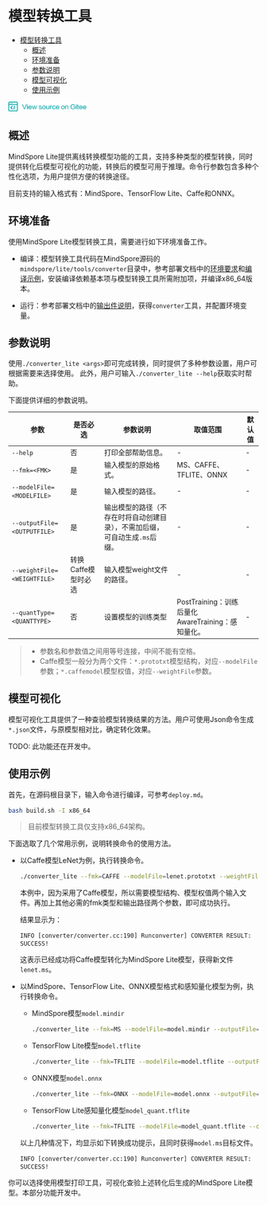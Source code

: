 # 模型转换工具

<!-- TOC -->

- [模型转换工具](#模型转换工具)
    - [概述](#概述)
    - [环境准备](#环境准备)
    - [参数说明](#参数说明)
    - [模型可视化](#模型可视化)
    - [使用示例](#使用示例)

<!-- /TOC -->

<a href="https://gitee.com/mindspore/docs/blob/master/lite/tutorials/source_zh_cn/use/converter_tool.md" target="_blank"><img src="../_static/logo_source.png"></a>

## 概述

MindSpore Lite提供离线转换模型功能的工具，支持多种类型的模型转换，同时提供转化后模型可视化的功能，转换后的模型可用于推理。命令行参数包含多种个性化选项，为用户提供方便的转换途径。

目前支持的输入格式有：MindSpore、TensorFlow Lite、Caffe和ONNX。

## 环境准备

使用MindSpore Lite模型转换工具，需要进行如下环境准备工作。

- 编译：模型转换工具代码在MindSpore源码的`mindspore/lite/tools/converter`目录中，参考部署文档中的[环境要求](https://www.mindspore.cn/lite/docs/zh-CN/master/deploy.html#id2)和[编译示例](https://www.mindspore.cn/lite/docs/zh-CN/master/deploy.html#id5)，安装编译依赖基本项与模型转换工具所需附加项，并编译x86_64版本。

- 运行：参考部署文档中的[输出件说明](https://www.mindspore.cn/lite/docs/zh-CN/master/deploy.html#id4)，获得`converter`工具，并配置环境变量。

## 参数说明

使用`./converter_lite <args>`即可完成转换，同时提供了多种参数设置，用户可根据需要来选择使用。
此外，用户可输入`./converter_lite --help`获取实时帮助。

下面提供详细的参数说明。

| 参数  |  是否必选   |  参数说明  | 取值范围 | 默认值 |
| -------- | ------- | ----- | --- | ---- |
| `--help` | 否 | 打印全部帮助信息。 | - | - |
| `--fmk=<FMK>`  | 是 | 输入模型的原始格式。 | MS、CAFFE、TFLITE、ONNX | - |
| `--modelFile=<MODELFILE>` | 是 | 输入模型的路径。 | - | - |
| `--outputFile=<OUTPUTFILE>` | 是 | 输出模型的路径（不存在时将自动创建目录），不需加后缀，可自动生成`.ms`后缀。 | - | - |
| `--weightFile=<WEIGHTFILE>` | 转换Caffe模型时必选 | 输入模型weight文件的路径。 | - | - |
| `--quantType=<QUANTTYPE>` | 否 | 设置模型的训练类型 | PostTraining：训练后量化<br>AwareTraining：感知量化。 | - |

> - 参数名和参数值之间用等号连接，中间不能有空格。
> - Caffe模型一般分为两个文件：`*.prototxt`模型结构，对应`--modelFile`参数；`*.caffemodel`模型权值，对应`--weightFile`参数。

## 模型可视化

模型可视化工具提供了一种查验模型转换结果的方法。用户可使用Json命令生成`*.json`文件，与原模型相对比，确定转化效果。

TODO: 此功能还在开发中。

## 使用示例

首先，在源码根目录下，输入命令进行编译，可参考`deploy.md`。
```bash
bash build.sh -I x86_64
```
> 目前模型转换工具仅支持x86_64架构。

下面选取了几个常用示例，说明转换命令的使用方法。

- 以Caffe模型LeNet为例，执行转换命令。

   ```bash
   ./converter_lite --fmk=CAFFE --modelFile=lenet.prototxt --weightFile=lenet.caffemodel --outputFile=lenet
   ```

   本例中，因为采用了Caffe模型，所以需要模型结构、模型权值两个输入文件。再加上其他必需的fmk类型和输出路径两个参数，即可成功执行。

   结果显示为：
   ```
   INFO [converter/converter.cc:190] Runconverter] CONVERTER RESULT: SUCCESS!
   ```
   这表示已经成功将Caffe模型转化为MindSpore Lite模型，获得新文件`lenet.ms`。
   
- 以MindSpore、TensorFlow Lite、ONNX模型格式和感知量化模型为例，执行转换命令。

   - MindSpore模型`model.mindir`
      ```bash
      ./converter_lite --fmk=MS --modelFile=model.mindir --outputFile=model
      ```
   
   - TensorFlow Lite模型`model.tflite`
      ```bash
      ./converter_lite --fmk=TFLITE --modelFile=model.tflite --outputFile=model
      ```
   
   - ONNX模型`model.onnx`
      ```bash
      ./converter_lite --fmk=ONNX --modelFile=model.onnx --outputFile=model
      ```

   - TensorFlow Lite感知量化模型`model_quant.tflite`
      ```bash
      ./converter_lite --fmk=TFLITE --modelFile=model_quant.tflite --outputFile=model --quantType=AwareTraining
      ```

   以上几种情况下，均显示如下转换成功提示，且同时获得`model.ms`目标文件。
   ```
   INFO [converter/converter.cc:190] Runconverter] CONVERTER RESULT: SUCCESS!
   ```
   
你可以选择使用模型打印工具，可视化查验上述转化后生成的MindSpore Lite模型。本部分功能开发中。
